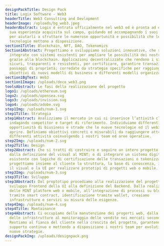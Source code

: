 ```yaml
---
designPackTitle: Design Pack
title: Logix Software - Web3
headerTitle: Web3 Consulting and Devlopment
headerImage: /uploads/bg_web3.jpeg
headerAbstract: Logix è entrata ufficialmente nel web3 ed è pronta ad offrire la
  sua esperienza acquisita sul campo, guidando ed accompagnando i suoi clienti
  per aiutarli a sfruttare le numerose opportunità e possibilità che le nuove
  tecnologie mettono a disposizione.
section1Title: Blockchain, NFT, DAO, Tokenomics
Section1Abstract: Progettiamo e sviluppiamo soluzioni innovative, che siano
  integrate con sistemi esistenti per ampliare le possibilità dei nostri clienti
  grazie alla blockchain. Applicazioni decentralizzate che rendono i sistemi più
  sicuri, trasparenti e resistenti, per certificare, garantire transazioni e
  passaggi di proprietà; corredate da strategie specifiche per raggiungere gli
  obiettivi di nuovi modelli di business e differenti modelli organizzativi.
section1BgText: Web3
section1Image: /uploads/deco_web3.png
toolsAbstract: Le fasi della realizzazione del progetto
logo1: /uploads/ethereum.svg
logo2: /uploads/opensea.svg
logo3: /uploads/invision.svg
logo4: /uploads/adobe.svg
step1Img: /uploads/num-1.svg
step1Title: Strategia
step1Abstract: Analizziamo il mercato in cui si inserisce l’attività cliente,
  indagando competitor e target di riferimento. Individuiamo differenti
  opportiunità di biusiness e strade che le nuove tecnologie ed il web3 possono
  aprire. Definiamo obiettivi concreti e misurabili da raggiungere attraverso
  differenti attività coinvolgendo i nostri team ed aree operative.
step2Img: /uploads/num-2.svg
step2Title: Design
step2Abstract: Che si tratti di costruire e seguire un intero progetto NFT,
  dalla definizione del visual al MINT; o di integrare un sistema digitale già
  esistente con logiche di certificazione delle transazioni o tokenizzazione,
  progettiamo insieme al cliente la struttura, la base di conoscenza, i flussi,
  il visual e la UI per realizzare prototipi di progetti web o mobile.
step3Img: /uploads/num-3.svg
step3Title: Sviluppo
step3Abstract: Dal proptotipo procediamo alla realizzazione del progetto. Dallo
  sviluppo Frontend della UI alla definizione del Backend. Dalla realizzazione
  delle MINT platform web o mobile, all’integrazione di processi su blockchain
  tramite smart contract, identificazione tramite wallet, creaiamo
  infrastrutture e servizi su misura delle esigenze.
step4Img: /uploads/num-4.svg
step4Title: Mantainance
step4Abstract: Ci occupiamo della manutenzione dei progerti web, dalla gestione
  delle infrastrutture al monitoraggio delle vendite nei mercati secondari.
  Restiamo al fianco del cliente nella crescita del progetto, garantendo
  supporto continuo e mettendo a disposizione i nostri team per evolutive e
  nuove strategie.
designPackImg: /uploads/designpack.png
---
```

